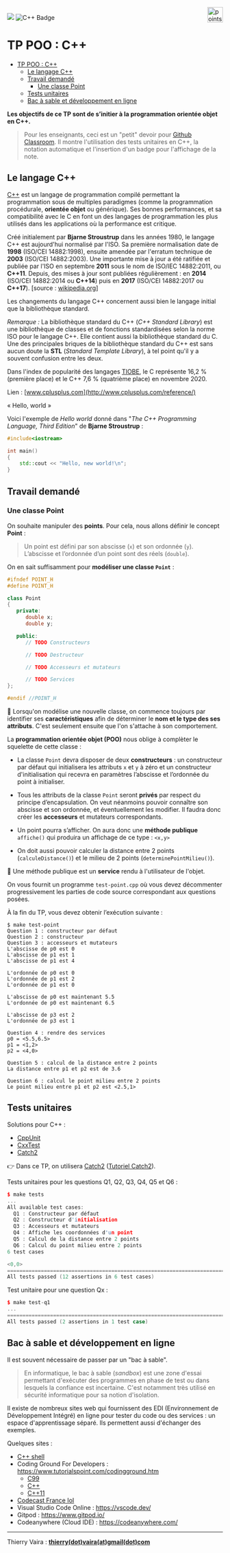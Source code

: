 <img alt="points bar" align="right" height="36" src="../../blob/badges/.github/badges/points-bar.svg" />

![](https://img.shields.io/badge/Github-Classroom-green.svg) ![C++ Badge](https://img.shields.io/badge/C%2B%2B-00599C?logo=cplusplus&logoColor=fff&style=plastic)

# TP POO : C++

- [TP POO : C++](#tp-poo--c)
  - [Le langage C++](#le-langage-c)
  - [Travail demandé](#travail-demandé)
    - [Une classe Point](#une-classe-point)
  - [Tests unitaires](#tests-unitaires)
  - [Bac à sable et développement en ligne](#bac-à-sable-et-développement-en-ligne)

**Les objectifs de ce TP sont de s’initier à la programmation orientée objet en C++.**

> Pour les enseignants, ceci est un "petit" devoir pour [Github Classroom](https://btssn-lasalle84.github.io/guides-developpement-logiciel/guide-classroom.html). Il montre l'utilisation des tests unitaires en C++, la notation automatique et l'insertion d'un badge pour l'affichage de la note.

## Le langage C++

[C++](https://fr.wikipedia.org/wiki/C%2B%2B) est un langage de programmation compilé permettant la programmation sous de multiples paradigmes (comme la programmation procédurale, __orientée objet__ ou générique). Ses bonnes performances, et sa compatibilité avec le C en font un des langages de programmation les plus utilisés dans les applications où la performance est critique.

Créé initialement par __Bjarne Stroustrup__ dans les années 1980, le langage C++ est aujourd'hui normalisé par l'ISO. Sa première normalisation date de __1998__ (ISO/CEI 14882:1998), ensuite amendée par l'erratum technique de __2003__ (ISO/CEI 14882:2003). Une importante mise à jour a été ratifiée et publiée par l'ISO en septembre __2011__ sous le nom de ISO/IEC 14882:2011, ou __C++11__. Depuis, des mises à jour sont publiées régulièrement : en __2014__ (ISO/CEI 14882:2014 ou __C++14__) puis en __2017__ (ISO/CEI 14882:2017 ou __C++17__). [source : [wikipedia.org](https://fr.wikipedia.org/wiki/C%2B%2B)]

Les changements du langage C++ concernent aussi bien le langage initial que la bibliothèque standard.

_Remarque :_ La bibliothèque standard du C++ (_C++ Standard Library_) est une bibliothèque de classes et de fonctions standardisées selon la norme ISO pour le langage C++. Elle contient aussi la bibliothèque standard du C. Une des principales briques de la bibliothèque standard du C++ est sans aucun doute la __STL__ (_Standard Template Library_), à tel point qu'il y a souvent confusion entre les deux.

Dans l'index de popularité des langages [TIOBE](https://www.tiobe.com/tiobe-index/), le C représente 16,2 % (première place) et le C++ 7,6 % (quatrième place) en novembre 2020.

Lien : [www.cplusplus.com](http://www.cplusplus.com/reference/)

« Hello, world »

Voici l'exemple de _Hello world_ donné dans "_The C++ Programming Language, Third Edition_" de **Bjarne Stroustrup** :

```cpp
#include<iostream>

int main()
{
    std::cout << "Hello, new world!\n";
}
```

## Travail demandé

### Une classe Point

On souhaite manipuler des **points**. Pour cela, nous allons définir le concept **Point** :

> Un point est défini par son abscisse (`x`) et son ordonnée (`y`). L’abscisse et l’ordonnée d’un point sont des réels (`double`).

On en sait suffisamment pour **modéliser une classe `Point`** :

```cpp
#ifndef POINT_H
#define POINT_H

class Point
{
   private:
      double x;
      double y;

   public:
      // TODO Constructeurs

      // TODO Destructeur

      // TODO Accesseurs et mutateurs

      // TODO Services
};

#endif //POINT_H
```

:memo: Lorsqu'on modélise une nouvelle classe, on commence toujours par identifier ses **caractéristiques** afin de déterminer le **nom et le type des ses attributs**. C'est seulement ensuite que l'on s'attache à son comportement.

La **programmation orientée objet (POO)** nous oblige à complèter le squelette de cette classe :

- La classe `Point` devra disposer de deux **constructeurs** : un constructeur par défaut qui initialisera les attributs `x` et `y` à zéro et un constructeur d'initialisation qui recevra en paramètres l’abscisse et l’ordonnée du point à initialiser.

- Tous les attributs de la classe `Point` seront **privés** par respect du principe d’encapsulation. On veut néanmoins pouvoir connaître son abscisse et son ordonnée, et éventuellement les modifier. Il faudra donc créer les **accesseurs** et mutateurs correspondants.

- Un point pourra s’afficher. On aura donc une **méthode publique** `affiche()` qui produira un affichage de ce type : `<x,y>`

- On doit aussi pouvoir calculer la distance entre 2 points (`calculeDistance()`) et le milieu de 2 points (`determinePointMilieu()`).

:memo: Une méthode publique est un **service** rendu à l'utilisateur de l'objet.

On vous fournit un programme `test-point.cpp` où vous devez décommenter progressivement les parties de code source correspondant aux questions posées.

À la fin du TP, vous devez obtenir l’exécution suivante :

```
$ make test-point
Question 1 : constructeur par défaut
Question 2 : constructeur
Question 3 : accesseurs et mutateurs
L'abscisse de p0 est 0
L'abscisse de p1 est 1
L'abscisse de p1 est 4

L'ordonnée de p0 est 0
L'ordonnée de p1 est 2
L'ordonnée de p1 est 0

L'abscisse de p0 est maintenant 5.5
L'ordonnée de p0 est maintenant 6.5

L'abscisse de p3 est 2
L'ordonnée de p3 est 1

Question 4 : rendre des services
p0 = <5.5,6.5>
p1 = <1,2>
p2 = <4,0>

Question 5 : calcul de la distance entre 2 points
La distance entre p1 et p2 est de 3.6

Question 6 : calcul le point milieu entre 2 points
Le point milieu entre p1 et p2 est <2.5,1>

```

## Tests unitaires

Solutions pour C++ :

- [CppUnit](http://sourceforge.net/projects/cppunit/)
- [CxxTest](http://cxxtest.sourceforge.net/guide.html)
- [Catch2](https://github.com/catchorg/Catch2)

:point_right: Dans ce TP, on utilisera [Catch2](https://github.com/catchorg/Catch2) ([Tutoriel Catch2](https://github.com/catchorg/Catch2/blob/devel/docs/tutorial.md)).

Tests unitaires pour les questions Q1, Q2, Q3, Q4, Q5 et Q6 :

```cpp
$ make tests
...
All available test cases:
  Q1 : Constructeur par défaut
  Q2 : Constructeur d'initialisation
  Q3 : Accesseurs et mutateurs
  Q4 : Affiche les coordonnées d'un point
  Q5 : Calcul de la distance entre 2 points
  Q6 : Calcul du point milieu entre 2 points
6 test cases

<0,0>
===============================================================================
All tests passed (12 assertions in 6 test cases)
```

Test unitaire pour une question Qx :

```cpp
$ make test-q1
...
===============================================================================
All tests passed (2 assertions in 1 test case)
```

## Bac à sable et développement en ligne

Il est souvent nécessaire de passer par un "bac à sable".

> En informatique, le bac à sable (_sandbox_) est une zone d'essai permettant d'exécuter des programmes en phase de test ou dans lesquels la confiance est incertaine. C'est notamment très utilisé en sécurité informatique pour sa notion d'isolation.

Il existe de nombreux sites web qui fournissent des EDI (Environnement de Développement Intégré) en ligne pour tester du code ou des services : un espace d'apprentissage séparé. Ils permettent aussi d'échanger des exemples.

Quelques sites :

- [C++ shell](http://cpp.sh/)
- Coding Ground For Developers : https://www.tutorialspoint.com/codingground.htm
  - [C99](https://www.tutorialspoint.com/compile_c99_online.php)
  - [C++](https://www.tutorialspoint.com/compile_cpp_online.php)
  - [C++11](https://www.tutorialspoint.com/compile_cpp11_online.php)
- [Codecast France IoI](https://codecast.france-ioi.org/next/)
- Visual Studio Code Online : https://vscode.dev/
- Gitpod : https://www.gitpod.io/
- Codeanywhere (Cloud IDE) : https://codeanywhere.com/

---
Thierry Vaira : **[thierry(dot)vaira(at)gmail(dot)com](thierry.vaira@gmail.com)**
